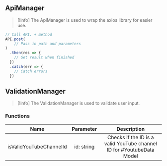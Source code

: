 ## ApiManager

>[!info] 
>The ApiManager is used to wrap the axios library for easier use.

```js
// Call API. + method
API.post(
	// Pass in path and parameters
)
  .then(res => {
	// Get result when finished
  })
  .catch(err => {
	// Catch errors
  })
```

## ValidationManager

>[!info] 
>The ValidationManager is used to validate user input.

### Functions

| Name   |      Parameter      |  Description |
|:--------:|:-------------:|:-----:|
| isValidYouTubeChannelId |  id: string | Checks if the ID is a valid YouTube channel ID for #YoutubeData Model |
